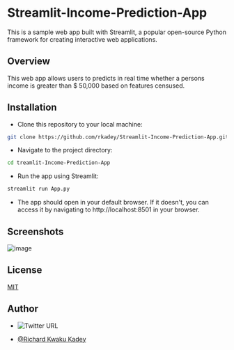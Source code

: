 # Streamlit-Income-Prediction-App
This is a sample web app built with Streamlit, a popular open-source Python framework for creating interactive web applications.

## Overview

This web app allows users to predicts in real time whether a persons income is greater than $ 50,000 based on features censused.  
## Installation

* Clone this repository to your local machine:
```bash
git clone https://github.com/rkadey/Streamlit-Income-Prediction-App.git
```
* Navigate to the project directory:  
```bash
cd treamlit-Income-Prediction-App
```
* Run the app using Streamlit:
```python
streamlit run App.py
```
* The app should open in your default browser. If it doesn't, you can access it by navigating to http://localhost:8501 in your browser.

## Screenshots


![image](https://github.com/rkadey/streamlit-ml-app/blob/main/screenshots/pexels-andrea-piacquadio-3823487.png?raw=true)
## License


[MIT](https://choosealicense.com/licenses/mit/)

## Author

- ![Twitter URL](https://img.shields.io/twitter/url?label=%40dev_kadey&style=social&url=https%3A%2F%2Ftwitter.com%2Fdev_kadey)

- [@Richard Kwaku Kadey](https://www.linkedin.com/in/richard-kwaku-kadey-096710114/)
